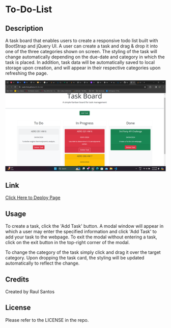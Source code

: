 # To-Do-List

## Description

A task board that enables users to create a responsive todo list built with BootStrap and jQuery UI. A user can create a task and drag & drop it into one of the three categories shown on screen. The styling of the task will change automatically depending on the due-date and category in which the task is placed. In addition, task data will be automatically saved to local storage upon creation, and will appear in their respective categories upon refreshing the page.

![Screenshot of the deployed website.](./assets/images/deployed-site-screenshot.png)

## Link

[Click Here to Deploy Page](https://raulds-fmtx.github.io/To-Do-List/)

## Usage

To create a task, click the 'Add Task' button. A modal window will appear in which a user may enter the specified information and click 'Add Task' to add your task to the webpage. To exit the modal without entering a task, click on the exit button in the top-right corner of the modal.

To change the category of the task simply click and drag it over the target category. Upon dropping the task card, the styling will be updated automatically to reflect the change.

## Credits

Created by Raul Santos

## License

Please refer to the LICENSE in the repo.
